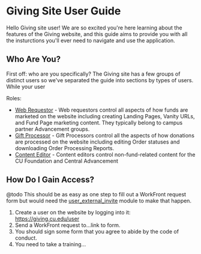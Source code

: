 # Giving Site User Guide

Hello Giving site user! We are so excited you're here learning about the features of the Giving website, and this 
guide aims to provide you with all the insturctions you'll ever need to navigate and use the application.

## Who Are You?

First off: who are you specifically? The Giving site has a few groups of distinct users so we've separated the guide
into sections by types of users. While your user 

Roles:
- [Web Requestor](/web_requestor/README.md) - Web requestors control all aspects of how funds are 
  marketed on the website including creating Landing Pages, Vanity URLs, and Fund Page marketing content. They 
  typically belong to campus partner Advancement groups. 
- [Gift Processor](/gift_processor/README.md) - Gift Processors control all the aspects of how donations are 
  processed on the website including editing Order statuses and downloading Order Processing Reports.
- [Content Editor]() - Content editors control non-fund-related content for the CU Foundation and Central Advancement

## How Do I Gain Access?

@todo This should be as easy as one step to fill out a WorkFront request form but would need the 
[user_external_invite](https://www.drupal.org/project/user_external_invite) module to make that happen.

1. Create a user on the website by logging into it: https://giving.cu.edu/user
2. Send a WorkFront request to...link to form.
3. You should sign some form that you agree to abide by the code of conduct.
4. You need to take a training...
